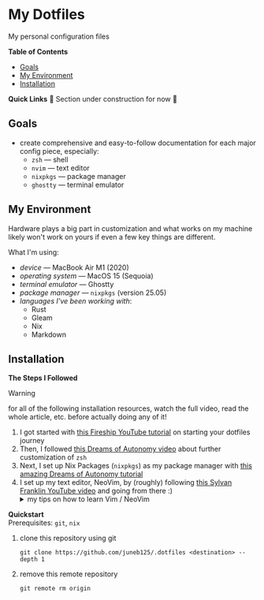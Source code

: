 # My Dotfiles
My personal configuration files

**Table of Contents**
* [Goals](#goals)
* [My Environment](#my-environment)
* [Installation](#installation)

**Quick Links**
🚧 Section under construction for now 🚧

## Goals
* create comprehensive and easy-to-follow documentation for each major config piece, especially:
    * `zsh` &mdash; shell
    * `nvim` &mdash; text editor
    * `nixpkgs` &mdash; package manager
    * `ghostty` &mdash; terminal emulator

## My Environment
Hardware plays a big part in customization and what works on my machine likely won't work on yours if even a few key things are different.

What I'm using:
* *device* &mdash; MacBook Air M1 (2020)
* *operating system* &mdash; MacOS 15 (Sequoia)
* *terminal emulator* &mdash; Ghostty
* *package manager* &mdash; `nixpkgs` (version 25.05)
* *languages I've been working with*:
    * Rust
    * Gleam
    * Nix
    * Markdown

## Installation
**The Steps I Followed**

> [!WARNING]
> for all of the following installation resources, watch the full video, read the whole article, etc. before actually doing any of it!

1. I got started with [this Fireship YouTube tutorial](https://youtube.com/watch?v=r_MpUP6aKiQ) on starting your dotfiles journey
2. Then, I followed [this Dreams of Autonomy video](https://www.youtube.com/watch?v=ud7YxC33Z3w) about further customization of `zsh`
3. Next, I set up Nix Packages (`nixpkgs`) as my package manager with [this amazing Dreams of Autonomy tutorial](https://youtube.com/watch?v=Z8BL8mdzWHI)
4. I set up my text editor, NeoVim, by (roughly) following [this Sylvan Franklin YouTube video](https://www.youtube.com/watch?v=xGkL2N8w0H4) and going from there :)
    <details>
        <summary>my tips on how to learn Vim / NeoVim</summary>
        <ol type="a">
            <li>learn the basic Vim motions (how to move around a file and around a workspace), especially how to exit Vim :)</li>
            <li>turn on "Vim mode" in your current code editor</li>
            <li>when you feel comfortable with the motions, start using Vim (the regular Vim) in your terminal</li>
            <li>when you feel really comfortable using Vim in your terminal, download NeoVim if you want</li>
        </ol>
        <p>Learning Vim might seem super overwhelming, but if you practice consistently, you'll be amazing :)</p>
        <p>I believe in you! <3</p>
    </details>

**Quickstart**\
Prerequisites: `git`, `nix`
1. clone this repository using git
    ```
    git clone https://github.com/juneb125/.dotfiles <destination> --depth 1
    ```
2. remove this remote repository
    ```
    git remote rm origin
    ```
